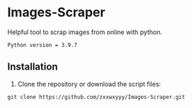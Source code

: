 # Images-Scraper

 Helpful tool to scrap images from online with python. 

 `Python version = 3.9.7`

## Installation

1. Clone the repository or download the script files:

`git clone https://github.com/zxxwxyyy/Images-Scraper.git`